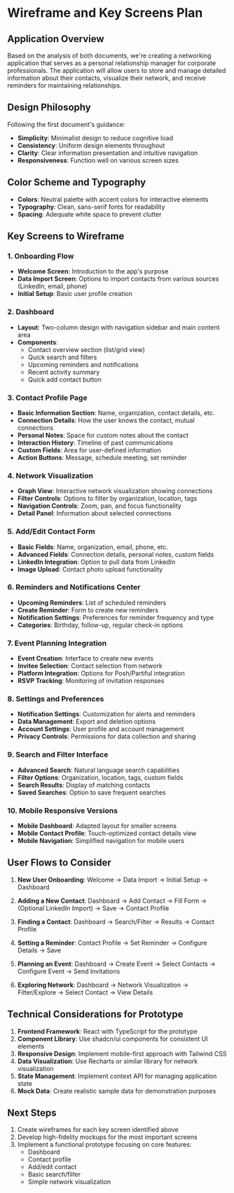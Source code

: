 # Wireframe and Key Screens Plan

## Application Overview
Based on the analysis of both documents, we're creating a networking application that serves as a personal relationship manager for corporate professionals. The application will allow users to store and manage detailed information about their contacts, visualize their network, and receive reminders for maintaining relationships.

## Design Philosophy
Following the first document's guidance:
- **Simplicity**: Minimalist design to reduce cognitive load
- **Consistency**: Uniform design elements throughout
- **Clarity**: Clear information presentation and intuitive navigation
- **Responsiveness**: Function well on various screen sizes

## Color Scheme and Typography
- **Colors**: Neutral palette with accent colors for interactive elements
- **Typography**: Clean, sans-serif fonts for readability
- **Spacing**: Adequate white space to prevent clutter

## Key Screens to Wireframe

### 1. Onboarding Flow
- **Welcome Screen**: Introduction to the app's purpose
- **Data Import Screen**: Options to import contacts from various sources (LinkedIn, email, phone)
- **Initial Setup**: Basic user profile creation

### 2. Dashboard
- **Layout**: Two-column design with navigation sidebar and main content area
- **Components**:
  - Contact overview section (list/grid view)
  - Quick search and filters
  - Upcoming reminders and notifications
  - Recent activity summary
  - Quick add contact button

### 3. Contact Profile Page
- **Basic Information Section**: Name, organization, contact details, etc.
- **Connection Details**: How the user knows the contact, mutual connections
- **Personal Notes**: Space for custom notes about the contact
- **Interaction History**: Timeline of past communications
- **Custom Fields**: Area for user-defined information
- **Action Buttons**: Message, schedule meeting, set reminder

### 4. Network Visualization
- **Graph View**: Interactive network visualization showing connections
- **Filter Controls**: Options to filter by organization, location, tags
- **Navigation Controls**: Zoom, pan, and focus functionality
- **Detail Panel**: Information about selected connections

### 5. Add/Edit Contact Form
- **Basic Fields**: Name, organization, email, phone, etc.
- **Advanced Fields**: Connection details, personal notes, custom fields
- **LinkedIn Integration**: Option to pull data from LinkedIn
- **Image Upload**: Contact photo upload functionality

### 6. Reminders and Notifications Center
- **Upcoming Reminders**: List of scheduled reminders
- **Create Reminder**: Form to create new reminders
- **Notification Settings**: Preferences for reminder frequency and type
- **Categories**: Birthday, follow-up, regular check-in options

### 7. Event Planning Integration
- **Event Creation**: Interface to create new events
- **Invitee Selection**: Contact selection from network
- **Platform Integration**: Options for Posh/Partiful integration
- **RSVP Tracking**: Monitoring of invitation responses

### 8. Settings and Preferences
- **Notification Settings**: Customization for alerts and reminders
- **Data Management**: Export and deletion options
- **Account Settings**: User profile and account management
- **Privacy Controls**: Permissions for data collection and sharing

### 9. Search and Filter Interface
- **Advanced Search**: Natural language search capabilities
- **Filter Options**: Organization, location, tags, custom fields
- **Search Results**: Display of matching contacts
- **Saved Searches**: Option to save frequent searches

### 10. Mobile Responsive Versions
- **Mobile Dashboard**: Adapted layout for smaller screens
- **Mobile Contact Profile**: Touch-optimized contact details view
- **Mobile Navigation**: Simplified navigation for mobile users

## User Flows to Consider

1. **New User Onboarding**:
   Welcome → Data Import → Initial Setup → Dashboard

2. **Adding a New Contact**:
   Dashboard → Add Contact → Fill Form → (Optional LinkedIn Import) → Save → Contact Profile

3. **Finding a Contact**:
   Dashboard → Search/Filter → Results → Contact Profile

4. **Setting a Reminder**:
   Contact Profile → Set Reminder → Configure Details → Save

5. **Planning an Event**:
   Dashboard → Create Event → Select Contacts → Configure Event → Send Invitations

6. **Exploring Network**:
   Dashboard → Network Visualization → Filter/Explore → Select Contact → View Details

## Technical Considerations for Prototype

1. **Frontend Framework**: React with TypeScript for the prototype
2. **Component Library**: Use shadcn/ui components for consistent UI elements
3. **Responsive Design**: Implement mobile-first approach with Tailwind CSS
4. **Data Visualization**: Use Recharts or similar library for network visualization
5. **State Management**: Implement context API for managing application state
6. **Mock Data**: Create realistic sample data for demonstration purposes

## Next Steps

1. Create wireframes for each key screen identified above
2. Develop high-fidelity mockups for the most important screens
3. Implement a functional prototype focusing on core features:
   - Dashboard
   - Contact profile
   - Add/edit contact
   - Basic search/filter
   - Simple network visualization
